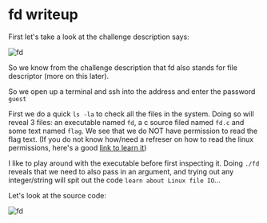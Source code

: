 # fd writeup

First let's take a look at the challenge description says:

![fd](https://user-images.githubusercontent.com/41026969/50621778-35ce1800-0ed6-11e9-9ce3-e36e9487ec01.PNG)

So we know from the challenge description that fd also stands for file descriptor (more on this later).

So we open up a terminal and ssh into the address and enter the password ```guest```

First we do a quick ```ls -la``` to check all the files in the system. Doing so will reveal 3 files: an executable named ```fd```, a c source filed named ```fd.c``` and some text named ```flag```. We see that we do NOT have permission to read the flag text. (If you do not know how/need a refreser on how to read the linux permissions, here's a good [link to learn it](https://www.pluralsight.com/blog/it-ops/linux-file-permissions))

I like to play around with the executable before first inspecting it. Doing ```./fd``` reveals that we need to also pass in an argument, and trying out any integer/string will spit out the code ```learn about Linux file IO```...

Let's look at the source code:

![fd](https://user-images.githubusercontent.com/41026969/50622005-0c15f080-0ed8-11e9-93e2-4edf8681c6e9.PNG)
